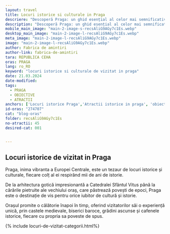 ```yaml
---
layout: travel
title: Locuri istorice si culturale in Praga
descriere: "Descoperă Praga: un ghid esențial al celor mai semnificative locuri istorice și culturale. De la impunătorul Castel Praga la misticul Pod Carol, explorează bijuteriile care țes povestea vibrantă a acestui oraș magic."
description: "Descoperă Praga: un ghid esențial al celor mai semnificative locuri istorice și culturale. De la impunătorul Castel Praga la misticul Pod Carol, explorează bijuteriile care țes povestea vibrantă a acestui oraș magic."
mobile_main_image: "main-2-image-s-recsAliG9AGy7c1Es.webp"
desktop_main_image: "main-2-image-l-recsAliG9AGy7c1Es.webp"
meta_image: "main-2-image-l-recsAliG9AGy7c1Es.webp"
image: "main-2-image-l-recsAliG9AGy7c1Es.webp"
author: Fabrica de amintiri
author-link: fabrica-de-amintiri
tara: REPUBLICA CEHA
oras: PRAGA
lang: ro_RO
keyword: "locuri istorice si culturale de vizitat in praga"
date: 21.03.2024
date-modified:
tags:
  - PRAGA
  - OBIECTIVE
  - ATRACTII
anchors: ['Locuri istorice Praga','Atractii istorice in praga', 'obiective istorice in praga','Ce poti sa vizitezi in Praga?']
id-oras: "274707"
cat: "blog-oras"
folder: recsAliG9AGy7c1Es
no-atractii: 45
desired-cat: 001


---
```


## Locuri istorice de vizitat in Praga

Praga, inima vibranta a Europei Centrale, este un tezaur de locuri istorice și culturale, fiecare colț al ei respirând mii de ani de istorie. 

De la arhitectura gotică impresionantă a Catedralei Sfântul Vitus până la cărările pietruite ale vechiului oraș, care păstrează povești de epoci, Praga este o destinație de vis pentru orice iubitor de cultură și istorie. 

Orașul promite o călătorie înapoi în timp, oferind vizitatorilor săi o experiență unică, prin castele medievale, biserici baroce, grădini ascunse și cafenele istorice, fiecare cu propria sa poveste de spus.


{% include locuri-de-vizitat-categorii.html%}



